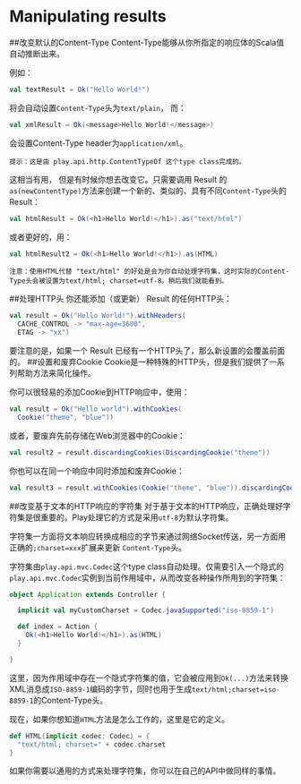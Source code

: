 # Manipulating results

##改变默认的Content-Type
Content-Type能够从你所指定的响应体的Scala值自动推断出来。

例如：
```scala
val textResult = Ok("Hello World!")
```
将会自动设置`Content-Type`头为`text/plain`， 而：
```scala
val xmlResult = Ok(<message>Hello World!</message>)
```
会设置Content-Type header为`application/xml`。
```
提示：这是由 play.api.http.ContentTypeOf 这个type class完成的。
```
这相当有用， 但是有时候你想去改变它。只需要调用 Result 的`as(newContentType)`方法来创建一个新的、类似的、具有不同`Content-Type`头的 Result：
```scala
val htmlResult = Ok(<h1>Hello World!</h1>).as("text/html")
```
或者更好的，用：
```scala
val htmlResult2 = Ok(<h1>Hello World!</h1>).as(HTML)
```
```
注意：使用HTML代替 "text/html" 的好处是会为你自动处理字符集，这时实际的Content-Type头会被设置为text/html; charset=utf-8。稍后我们就能看到。
```
##处理HTTP头
你还能添加（或更新） Result 的任何HTTP头：
```scala
val result = Ok("Hello World!").withHeaders(
  CACHE_CONTROL -> "max-age=3600",
  ETAG -> "xx")
```
要注意的是，如果一个 Result 已经有一个HTTP头了，那么新设置的会覆盖前面的。
##设置和废弃Cookie
Cookie是一种特殊的HTTP头，但是我们提供了一系列帮助方法来简化操作。

你可以很轻易的添加Cookie到HTTP响应中，使用：
```scala
val result = Ok("Hello world").withCookies(
  Cookie("theme", "blue"))
```
或者，要废弃先前存储在Web浏览器中的Cookie：
```scala
val result2 = result.discardingCookies(DiscardingCookie("theme"))
```
你也可以在同一个响应中同时添加和废弃Cookie：
```scala
val result3 = result.withCookies(Cookie("theme", "blue")).discardingCookies(DiscardingCookie("skin"))
```
##改变基于文本的HTTP响应的字符集
对于基于文本的HTTP响应，正确处理好字符集是很重要的。Play处理它的方式是采用`utf-8`为默认字符集。

字符集一方面将文本响应转换成相应的字节来通过网络Socket传送，另一方面用正确的`;charset=xxx`扩展来更新 `Content-Type`头。

字符集由`play.api.mvc.Codec`这个type class自动处理。仅需要引入一个隐式的`play.api.mvc.Codec`实例到当前作用域中，从而改变各种操作所用到的字符集：
```scala
object Application extends Controller {

  implicit val myCustomCharset = Codec.javaSupported("iso-8859-1")

  def index = Action {
    Ok(<h1>Hello World!</h1>).as(HTML)
  }

}
```
这里，因为作用域中存在一个隐式字符集的值，它会被应用到`Ok(...)`方法来转换XML消息成`ISO-8859-1`编码的字节，同时也用于生成`text/html;charset=iso-8859-1`的Content-Type头。

现在，如果你想知道`HTML`方法是怎么工作的，这里是它的定义。
```scala
def HTML(implicit codec: Codec) = {
  "text/html; charset=" + codec.charset
}
```
如果你需要以通用的方式来处理字符集，你可以在自己的API中做同样的事情。